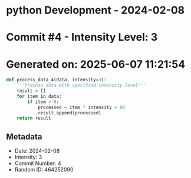 ﻿# python Development - 2024-02-08
# Commit #4 - Intensity Level: 3
# Generated on: 2025-06-07 11:21:54
```python
def process_data_4(data, intensity=3):
    '''Process data with specified intensity level'''
    result = []
    for item in data:
        if item > 0:
            processed = item * intensity + 98
            result.append(processed)
    return result
```
## Metadata
- Date: 2024-02-08
- Intensity: 3
- Commit Number: 4
- Random ID: 464252090
